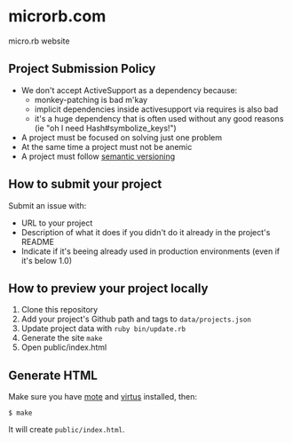 # microrb.com

micro.rb website

## Project Submission Policy

  * We don't accept ActiveSupport as a dependency because:
    * monkey-patching is bad m'kay
    * implicit dependencies inside activesupport via requires is also bad
    * it's a huge dependency that is often used without any good reasons (ie "oh I need Hash#symbolize_keys!")
  * A project must be focused on solving just one problem
  * At the same time a project must not be anemic
  * A project must follow [semantic versioning](http://semver.org)
  
## How to submit your project

Submit an issue with:

* URL to your project
* Description of what it does if you didn't do it already in the project's README
* Indicate if it's beeing already used in production environments (even if it's below 1.0)

## How to preview your project locally

1. Clone this repository
2. Add your project's Github path and tags to `data/projects.json`
3. Update project data with `ruby bin/update.rb`
4. Generate the site `make`
5. Open public/index.html

Generate HTML
-------------

Make sure you have [mote][mote] and [virtus](https://github.com/solnic/virtus) installed, then:

```terminal
$ make
```

It will create `public/index.html`.

[mote]: https://github.com/soveran/mote/
